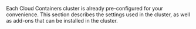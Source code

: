 Each Cloud Containers cluster is already pre-configured for your convenience. This section describes the settings used in the cluster, as well as add-ons that can be installed in the cluster.